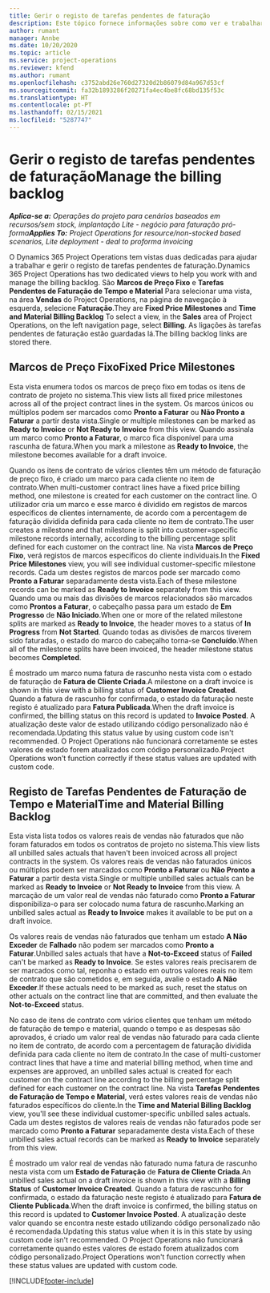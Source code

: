 ```yaml
---
title: Gerir o registo de tarefas pendentes de faturação
description: Este tópico fornece informações sobre como ver e trabalhar com tarefas pendentes de faturação no Project Operations.
author: rumant
manager: Annbe
ms.date: 10/20/2020
ms.topic: article
ms.service: project-operations
ms.reviewer: kfend
ms.author: rumant
ms.openlocfilehash: c3752abd26e760d27320d2b86079d84a967d53cf
ms.sourcegitcommit: fa32b1893286f20271fa4ec4be8fc68bd135f53c
ms.translationtype: HT
ms.contentlocale: pt-PT
ms.lasthandoff: 02/15/2021
ms.locfileid: "5287747"
---
```

# <a name="manage-the-billing-backlog"></a><span data-ttu-id="f2a9d-103">Gerir o registo de tarefas pendentes de faturação</span><span class="sxs-lookup"><span data-stu-id="f2a9d-103">Manage the billing backlog</span></span>

<span data-ttu-id="f2a9d-104">_**Aplica-se a:** Operações do projeto para cenários baseados em recursos/sem stock, implantação Lite - negócio para faturação pró-forma_</span><span class="sxs-lookup"><span data-stu-id="f2a9d-104">_**Applies To:** Project Operations for resource/non-stocked based scenarios, Lite deployment - deal to proforma invoicing_</span></span>

<span data-ttu-id="f2a9d-105">O Dynamics 365 Project Operations tem vistas duas dedicadas para ajudar a trabalhar e gerir o registo de tarefas pendentes de faturação.</span><span class="sxs-lookup"><span data-stu-id="f2a9d-105">Dynamics 365 Project Operations has two dedicated views to help you work with and manage the billing backlog.</span></span> <span data-ttu-id="f2a9d-106">São **Marcos de Preço Fixo** e **Tarefas Pendentes de Faturação de Tempo e Material** Para selecionar uma vista, na área **Vendas** do Project Operations, na página de navegação à esquerda, selecione **Faturação**.</span><span class="sxs-lookup"><span data-stu-id="f2a9d-106">They are **Fixed Price Milestones** and **Time and Material Billing Backlog** To select a view, in the **Sales** area of Project Operations, on the left navigation page, select **Billing**.</span></span> <span data-ttu-id="f2a9d-107">As ligações às tarefas pendentes de faturação estão guardadas lá.</span><span class="sxs-lookup"><span data-stu-id="f2a9d-107">The billing backlog links are stored there.</span></span>

## <a name="fixed-price-milestones"></a><span data-ttu-id="f2a9d-108">Marcos de Preço Fixo</span><span class="sxs-lookup"><span data-stu-id="f2a9d-108">Fixed Price Milestones</span></span>

<span data-ttu-id="f2a9d-109">Esta vista enumera todos os marcos de preço fixo em todas os itens de contrato de projeto no sistema.</span><span class="sxs-lookup"><span data-stu-id="f2a9d-109">This view lists all fixed price milestones across all of the project contract lines in the system.</span></span> <span data-ttu-id="f2a9d-110">Os marcos únicos ou múltiplos podem ser marcados como **Pronto a Faturar** ou **Não Pronto a Faturar** a partir desta vista.</span><span class="sxs-lookup"><span data-stu-id="f2a9d-110">Single or multiple milestones can be marked as **Ready to Invoice** or **Not Ready to Invoice** from this view.</span></span> <span data-ttu-id="f2a9d-111">Quando assinala um marco como **Pronto a Faturar**, o marco fica disponível para uma rascunha de fatura.</span><span class="sxs-lookup"><span data-stu-id="f2a9d-111">When you mark a milestone as **Ready to Invoice**, the milestone becomes available for a draft invoice.</span></span>

<span data-ttu-id="f2a9d-112">Quando os itens de contrato de vários clientes têm um método de faturação de preço fixo, é criado um marco para cada cliente no item de contrato.</span><span class="sxs-lookup"><span data-stu-id="f2a9d-112">When multi-customer contract lines have a fixed price billing method, one milestone is created for each customer on the contract line.</span></span> <span data-ttu-id="f2a9d-113">O utilizador cria um marco e esse marco é dividido em registos de marcos específicos de clientes internamente, de acordo com a percentagem de faturação dividida definida para cada cliente no item de contrato.</span><span class="sxs-lookup"><span data-stu-id="f2a9d-113">The user creates a milestone and that milestone is split into customer=specific milestone records internally, according to the billing percentage split defined for each customer on the contract line.</span></span> <span data-ttu-id="f2a9d-114">Na vista **Marcos de Preço Fixo**, verá registos de marcos específicos do cliente individuais.</span><span class="sxs-lookup"><span data-stu-id="f2a9d-114">In the **Fixed Price Milestones** view, you will see individual customer-specific milestone records.</span></span> <span data-ttu-id="f2a9d-115">Cada um destes registos de marcos pode ser marcado como **Pronto a Faturar** separadamente desta vista.</span><span class="sxs-lookup"><span data-stu-id="f2a9d-115">Each of these milestone records can be marked as **Ready to Invoice** separately from this view.</span></span> <span data-ttu-id="f2a9d-116">Quando uma ou mais das divisões de marcos relacionados são marcados como **Prontos a Faturar**, o cabeçalho passa para um estado de **Em Progresso** de **Não Iniciado**.</span><span class="sxs-lookup"><span data-stu-id="f2a9d-116">When one or more of the related milestone splits are marked as **Ready to Invoice**, the header moves to a status of **In Progress** from **Not Started**.</span></span> <span data-ttu-id="f2a9d-117">Quando todas as divisões de marcos tiverem sido faturadas, o estado do marco do cabeçalho torna-se **Concluído**.</span><span class="sxs-lookup"><span data-stu-id="f2a9d-117">When all of the milestone splits have been invoiced, the header milestone status becomes **Completed**.</span></span>

<span data-ttu-id="f2a9d-118">É mostrado um marco numa fatura de rascunho nesta vista com o estado de faturação de **Fatura de Cliente Criada**.</span><span class="sxs-lookup"><span data-stu-id="f2a9d-118">A milestone on a draft invoice is shown in this view with a billing status of **Customer Invoice Created**.</span></span> <span data-ttu-id="f2a9d-119">Quando a fatura de rascunho for confirmada, o estado da faturação neste registo é atualizado para **Fatura Publicada**.</span><span class="sxs-lookup"><span data-stu-id="f2a9d-119">When the draft invoice is confirmed, the billing status on this record is updated to **Invoice Posted**.</span></span> <span data-ttu-id="f2a9d-120">A atualização deste valor de estado utilizando código personalizado não é recomendada.</span><span class="sxs-lookup"><span data-stu-id="f2a9d-120">Updating this status value by using custom code isn't recommended.</span></span> <span data-ttu-id="f2a9d-121">O Project Operations não funcionará corretamente se estes valores de estado forem atualizados com código personalizado.</span><span class="sxs-lookup"><span data-stu-id="f2a9d-121">Project Operations won't function correctly if these status values are updated with custom code.</span></span>

## <a name="time-and-material-billing-backlog"></a><span data-ttu-id="f2a9d-122">Registo de Tarefas Pendentes de Faturação de Tempo e Material</span><span class="sxs-lookup"><span data-stu-id="f2a9d-122">Time and Material Billing Backlog</span></span>

<span data-ttu-id="f2a9d-123">Esta vista lista todos os valores reais de vendas não faturados que não foram faturados em todos os contratos de projeto no sistema.</span><span class="sxs-lookup"><span data-stu-id="f2a9d-123">This view lists all unbilled sales actuals that haven't been invoiced across all project contracts in the system.</span></span> <span data-ttu-id="f2a9d-124">Os valores reais de vendas não faturados únicos ou múltiplos podem ser marcados como **Pronto a Faturar** ou **Não Pronto a Faturar** a partir desta vista.</span><span class="sxs-lookup"><span data-stu-id="f2a9d-124">Single or multiple unbilled sales actuals can be marked as **Ready to Invoice** or **Not Ready to Invoice** from this view.</span></span> <span data-ttu-id="f2a9d-125">A marcação de um valor real de vendas não faturado como **Pronto a Faturar** disponibiliza-o para ser colocado numa fatura de rascunho.</span><span class="sxs-lookup"><span data-stu-id="f2a9d-125">Marking an unbilled sales actual as **Ready to Invoice** makes it available to be put on a draft invoice.</span></span>

<span data-ttu-id="f2a9d-126">Os valores reais de vendas não faturados que tenham um estado **A Não Exceder** de **Falhado** não podem ser marcados como **Pronto a Faturar**.</span><span class="sxs-lookup"><span data-stu-id="f2a9d-126">Unbilled sales actuals that have a **Not-to-Exceed** status of **Failed** can't be marked as **Ready to Invoice**.</span></span> <span data-ttu-id="f2a9d-127">Se estes valores reais precisarem de ser marcados como tal, reponha o estado em outros valores reais no item de contrato que são cometidos e, em seguida, avalie o estado **A Não Exceder**.</span><span class="sxs-lookup"><span data-stu-id="f2a9d-127">If these actuals need to be marked as such, reset the status on other actuals on the contract line that are committed, and then evaluate the **Not-to-Exceed** status.</span></span>

<span data-ttu-id="f2a9d-128">No caso de itens de contrato com vários clientes que tenham um método de faturação de tempo e material, quando o tempo e as despesas são aprovados, é criado um valor real de vendas não faturado para cada cliente no item de contrato, de acordo com a percentagem de faturação dividida definida para cada cliente no item de contrato.</span><span class="sxs-lookup"><span data-stu-id="f2a9d-128">In the case of multi-customer contract lines that have a time and material billing method, when time and expenses are approved, an unbilled sales actual is created for each customer on the contract line according to the billing percentage split defined for each customer on the contract line.</span></span> <span data-ttu-id="f2a9d-129">Na vista **Tarefas Pendentes de Faturação de Tempo e Material**, verá estes valores reais de vendas não faturados específicos do cliente.</span><span class="sxs-lookup"><span data-stu-id="f2a9d-129">In the **Time and Material Billing Backlog** view, you'll see these individual customer-specific unbilled sales actuals.</span></span> <span data-ttu-id="f2a9d-130">Cada um destes registos de valores reais de vendas não faturados pode ser marcado como **Pronto a Faturar** separadamente desta vista.</span><span class="sxs-lookup"><span data-stu-id="f2a9d-130">Each of these unbilled sales actual records can be marked as **Ready to Invoice** separately from this view.</span></span>

<span data-ttu-id="f2a9d-131">É mostrado um valor real de vendas não faturado numa fatura de rascunho nesta vista com um **Estado de Faturação** de **Fatura de Cliente Criada**.</span><span class="sxs-lookup"><span data-stu-id="f2a9d-131">An unbilled sales actual on a draft invoice is shown in this view with a **Billing Status** of **Customer Invoice Created**.</span></span> <span data-ttu-id="f2a9d-132">Quando a fatura de rascunho for confirmada, o estado da faturação neste registo é atualizado para **Fatura de Cliente Publicada**.</span><span class="sxs-lookup"><span data-stu-id="f2a9d-132">When the draft invoice is confirmed, the billing status on this record is updated to **Customer Invoice Posted**.</span></span> <span data-ttu-id="f2a9d-133">A atualização deste valor quando se encontra neste estado utilizando código personalizado não é recomendada.</span><span class="sxs-lookup"><span data-stu-id="f2a9d-133">Updating this status value when it is in this state by using custom code isn't recommended.</span></span> <span data-ttu-id="f2a9d-134">O Project Operations não funcionará corretamente quando estes valores de estado forem atualizados com código personalizado.</span><span class="sxs-lookup"><span data-stu-id="f2a9d-134">Project Operations won't function correctly when these status values are updated with custom code.</span></span>


[!INCLUDE[footer-include](../includes/footer-banner.md)]